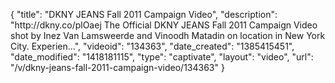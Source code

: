 {
    "title": "DKNY JEANS Fall 2011 Campaign Video",
    "description": "http:\/\/dkny.co\/plOaej The Official DKNY JEANS Fall 2011 Campaign Video shot by Inez Van Lamsweerde and Vinoodh Matadin on location in New York City. Experien...",
    "videoid": "134363",
    "date_created": "1385415451",
    "date_modified": "1418181115",
    "type": "captivate",
    "layout": "video",
    "url": "\/v\/dkny-jeans-fall-2011-campaign-video\/134363"
}